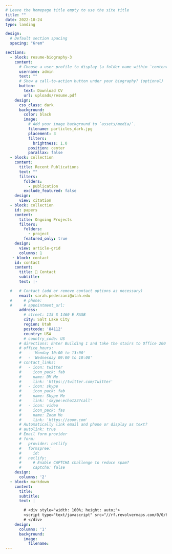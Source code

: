 ```yaml
---
# Leave the homepage title empty to use the site title
title: ""
date: 2022-10-24
type: landing

design:
  # Default section spacing
  spacing: "6rem"

sections:
  - block: resume-biography-3
    content:
      # Choose a user profile to display (a folder name within `content/authors/`)
      username: admin
      text: ""
      # Show a call-to-action button under your biography? (optional)
      button:
        text: Download CV
        url: uploads/resume.pdf
    design:
      css_class: dark
      background:
        color: black
        image:
          # Add your image background to `assets/media/`.
          filename: particles_dark.jpg
          placement: 3
          filters:
            brightness: 1.0
          position: center
          parallax: false
  - block: collection
    content:
      title: Recent Publications
      text: ""
      filters:
        folders:
          - publication
        exclude_featured: false
    design:
      view: citation
  - block: collection
    id: papers
    content:
      title: Ongoing Projects
      filters:
        folders:
          - project
        featured_only: true
    design:
      view: article-grid
      columns: 1
   - block: contact
    id: contact
    content:
      title: 🏫 Contact
      subtitle:
      text: |-

  #   # Contact (add or remove contact options as necessary)
      email: sarah.pederzani@utah.edu
  #     # phone: 
  #     # appointment_url: 
      address:
        # street: 115 S 1460 E FASB
        city: Salt Lake City
        region: Utah
        postcode: '84112'
        country: USA
        # country_code: US
      # directions: Enter Building 1 and take the stairs to Office 200 on Floor 2
      # office_hours:
      #   - 'Monday 10:00 to 13:00'
      #   - 'Wednesday 09:00 to 10:00'
      # contact_links:
      #   - icon: twitter
      #     icon_pack: fab
      #     name: DM Me
      #     link: 'https://twitter.com/Twitter'
      #   - icon: skype
      #     icon_pack: fab
      #     name: Skype Me
      #     link: 'skype:echo123?call'
      #   - icon: video
      #     icon_pack: fas
      #     name: Zoom Me
      #     link: 'https://zoom.com'
      # Automatically link email and phone or display as text?
      # autolink: true
      # Email form provider
      # form:
      #   provider: netlify
      #   formspree:
      #     id:
      #   netlify:
      #     # Enable CAPTCHA challenge to reduce spam?
      #     captcha: false
    design:
      columns: '2'
  - block: markdown
    content:
      title:
      subtitle:
      text: |

        # <div style="width: 100%; height: auto;">
        <script type="text/javascript" src="//rf.revolvermaps.com/0/0/6.js?i=5nkevw8m6m7&amp;m=0&amp;c=ff0000&amp;cr1=ffffff&amp;f=arial&amp;l=0" async="async"></script>
        # </div>
    design:
      columns: '1'
      background:
        image:
          filename: 
---
```

